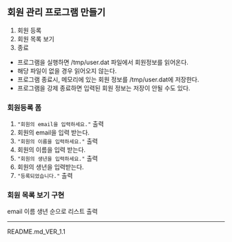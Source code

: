 회원 관리 프로그램 만들기
----------------

1. 회원 등록
2. 회원 목록 보기
3. 종료

- 프로그램을 실행하면 /tmp/user.dat 파일에서 회원정보를 읽어온다.
- 해당 파일이 없을 경우 읽어오지 않는다.
- 프로그램 종료시, 메모리에 있는 회원 정보를 /tmp/user.dat에 저장한다.
- 프로그램을 강제 종료하면 입력된 회원 정보는 저장이 안될 수도 있다.

### 회원등록 폼

1. `"회원의 email을 입력하세요."` 출력
2. 회원의 email을 입력 받는다.
3. `"회원의 이름을 입력하세요."` 출력
4. 회원의 이름을 입력 받는다.
5. `"회원의 생년을 입력하세요."` 출력
6. 회원의 생년을 입력받는다.
7. `"등록되었습니다."` 출력

### 회원 목록 보기 구현

email 이름 생년 순으로 리스트 출력




----------------
README.md_VER_1.1